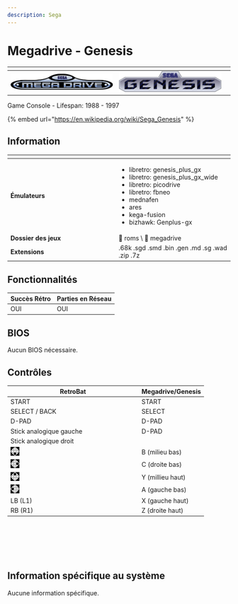 ```yaml
---
description: Sega
---
```


# Megadrive - Genesis

<table data-header-hidden><thead><tr><th></th><th></th><th data-hidden></th></tr></thead><tbody><tr><td><img src="https://raw.githubusercontent.com/fabricecaruso/es-theme-carbon/5149a33eed46b2af638b06119397d4023b75131f/art/logos/megadrive.svg" alt="" data-size="original"></td><td><img src="https://raw.githubusercontent.com/fabricecaruso/es-theme-carbon/5149a33eed46b2af638b06119397d4023b75131f/art/logos/genesis.svg" alt="" data-size="original"></td><td></td></tr></tbody></table>

Game Console - Lifespan: 1988 - 1997

{% embed url="https://en.wikipedia.org/wiki/Sega_Genesis" %}

## Information

<table data-header-hidden><thead><tr><th width="230"></th><th></th></tr></thead><tbody><tr><td><strong>Émulateurs</strong></td><td><ul><li>libretro: genesis_plus_gx</li><li>libretro: genesis_plus_gx_wide</li><li>libretro: picodrive</li><li>libretro: fbneo</li><li>mednafen</li><li>ares</li><li>kega-fusion</li><li>bizhawk: Genplus-gx</li></ul></td></tr><tr><td><strong>Dossier des jeux</strong></td><td><span data-gb-custom-inline data-tag="emoji" data-code="1f4c1">📁</span> roms \ <span data-gb-custom-inline data-tag="emoji" data-code="1f4c2">📂</span> megadrive</td></tr><tr><td><strong>Extensions</strong></td><td>.68k .sgd .smd .bin .gen .md .sg .wad .zip .7z</td></tr></tbody></table>

## Fonctionnalités

| Succès Rétro | Parties en Réseau |
| ------------ | ----------------- |
| OUI          | OUI               |

## BIOS

Aucun BIOS nécessaire.

## Contrôles

<table><thead><tr><th width="282">RetroBat</th><th>Megadrive/Genesis</th></tr></thead><tbody><tr><td>START</td><td>START</td></tr><tr><td>SELECT / BACK</td><td>SELECT</td></tr><tr><td>D-PAD</td><td>D-PAD</td></tr><tr><td>Stick analogique gauche</td><td>D-PAD</td></tr><tr><td>Stick analogique droit</td><td></td></tr><tr><td><img src="../../../../.gitbook/assets/image (19).png" alt="A"></td><td>B (milieu bas)</td></tr><tr><td><img src="../../../../.gitbook/assets/image (6).png" alt="B"></td><td>C (droite bas)</td></tr><tr><td><img src="../../../../.gitbook/assets/image (34).png" alt="" data-size="original"></td><td>Y (millieu haut)</td></tr><tr><td><img src="../../../../.gitbook/assets/image (32).png" alt="" data-size="line"></td><td>A (gauche bas)</td></tr><tr><td>LB (L1)</td><td>X (gauche haut)</td></tr><tr><td>RB (R1)</td><td>Z (droite haut)</td></tr></tbody></table>



<figure><img src="https://i.imgur.com/N5Cxt6b.png" alt=""><figcaption></figcaption></figure>

<figure><img src="https://i.imgur.com/S7Z90HH.png" alt=""><figcaption></figcaption></figure>

<figure><img src="https://i.imgur.com/spafoAq.png" alt=""><figcaption></figcaption></figure>

## Information spécifique au système

Aucune information spécifique.

